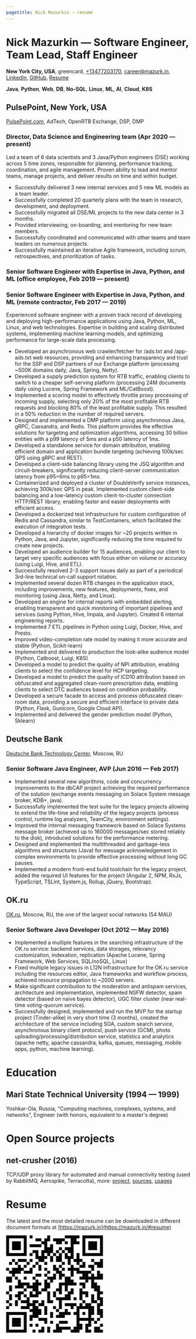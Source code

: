 ```yaml
---
pagetitle: Nick Mazurkin – resume
---
```


# Nick Mazurkin — Software Engineer, Team Lead, Staff Engineer

**New York City, USA**, greencard, [+13477203170](tel:+13477203170), [career@mazurk.in](mailto:career@mazurk.in), [LinkedIn](https://www.linkedin.com/in/mazurkin/), [GitHub](https://github.com/mazurkin/), [Resume](https://mazurk.in/#resume)

**Java**, **Python**, **Web**, **DB**, **No-SQL**, **Linux**, **ML**, **AI**, **Cloud**, **K8S**

## PulsePoint, New York, USA

[PulsePoint.com](https://www.pulsepoint.com/), AdTech, OpenRTB Exchange, DSP, DMP

### Director, Data Science and Engineering team (Apr 2020 — **present**)

Led a team of 6 data scientists and 3 Java/Python engineers (DSE) working across 5 time zones, responsible
for planning, performance tracking, coordination, and agile management. Proven ability to lead and mentor teams,
manage projects, and deliver results on time and within budget.

- Successfully delivered 3 new internal services and 5 new ML models as a team leader.
- Successfully completed 20 quarterly plans with the team in research, development, and deployment.
- Successfully migrated all DSE/ML projects to the new data center in 3 months.
- Provided interviewing, on-boarding, and mentoring for new team members.
- Successfully coordinated and communicated with other teams and team leaders on numerous projects.
- Successfully maintained an iterative Agile framework, including scrum, retrospectives, and prioritization of tasks.

### Senior Software Engineer with Expertise in Java, Python, and ML (office employee, Feb 2019 — **present**)
### Senior Software Engineer with Expertise in Java, Python, and ML (remote contractor, Feb 2017 — 2019)

Experienced software engineer with a proven track record of developing and deploying high-performance applications
using Java, Python, ML, Linux, and web technologies. Expertise in building and scaling distributed systems,
implementing machine learning models, and optimizing performance for large-scale data processing.

- Developed an asynchronous web crawler/fetcher for /ads.txt and /app-ads.txt web resources,
providing and enhancing transparency and trust for the SSP and DSP partners of our Exchange platform
(processing ~500K domains daily, Java, Spring, Netty).
- Developed a supply prediction system for RTB traffic, enabling clients to switch to a cheaper self-serving platform
(processing 24M documents daily using Lucene, Spring Framework and ML/CatBoost).
- Implemented a scoring model to effectively throttle proxy processing of incoming supply, selecting only 20% of
the most profitable RTB requests and blocking 80% of the least profitable supply. This resulted in a 50% reduction
in the number of required servers.
- Designed and implemented a DMP platform using asynchronous Java, gRPC, Cassandra, and Redis. This platform provides
the effective solutions for targeting and optimization algorithms, accessing 30 billion entities with a p99 latency of
5ms and a p50 latency of 1ms.
- Developed a standalone service for domain attribution, enabling efficient domain and application bundle
targeting (achieving 100k/sec QPS using gRPC and REST).
- Developed a client-side balancing library using the JSQ algorithm and circuit-breakers, significantly
reducing client-server communication latency from p95=6ms to p95=1ms.
- Containerized and deployed a cluster of DoubleVerify service instances, achieving 300k/sec QPS in peak. Implemented
custom client-side balancing and a low-latency custom client-to-cluster connection HTTP/REST library, enabling faster
and easier deployments with efficient access.
- Developed a dockerized test infrastructure for custom configuration of Redis and Cassandra, similar to TestContainers,
which facilitated the execution of integration tests.
- Developed a hierarchy of docker images for ~20 projects written in Python, Java, and Jupyter, significantly reducing
the time required to create new projects.
- Developed an audience builder for 15 audiences, enabling our client to target very specific audiences with focus
either on volume or accuracy (using Luigi, Hive, and ETL).
- Successfully resolved 2-3 support issues daily as part of a periodical 3rd-line technical on-call support rotation.
- Implemented several dozen RTB changes in the application stack, including improvements, new features, deployments,
fixes, and monitoring (using Java, Netty, and Linux).
- Developed an engine for internal reports with embedded alerting, enabling transparent and quick monitoring of
important pipelines and services (using Python, Hive, Impala, and Jupyter). Created 6 internal engineering reports.
- Implemented 7 ETL pipelines in Python using Luigi, Docker, Hive, and Presto.
- Improved video-completion rate model by making it more accurate and stable (Python, Scikit-learn)
- Implemented and delivered to production the look-alike audience model (Python, Catboost, Luigi, K8S)
- Developed a model to predict the quality of NPI attribution, enabling clients to select the confidence level
for HCP targeting.
- Developed a model to predict the quality of ICD10 attribution based on obfuscated and aggregated clean-room
prescription data, enabling clients to select DTC audiences based on condition probability.
- Developed a secure facade to access and process obfuscated clean-room data, providing
a secure and efficient interface to private data (Python, Flask, Gunicorn, Google Cloud API).
- Implemented and delivered the gender prediction model (Python, Sklearn)

## Deutsche Bank

[Deutsche Bank Technology Center](https://careers.db.com/explore-the-bank/careers-in-technology/), Moscow, RU

### Senior Software Java Engineer, AVP (Jun 2016 — Feb 2017)

- Implemented several new algorithms, code and concurrency improvements to the dbCAP project achieving
the required performance of the solution (exchange events messaging on Solace System message broker, KDB+, java).
- Successfully implemented the test suite for the legacy projects allowing to extend the life-time and reliability of
the legacy projects (process control, runtime log analyzers, TeamCity, environment settings).
- Improved the internal messaging framework based on Solace Systems message broker (achieved up to 160000 messages/sec
stored reliably to the disk), introduced solutions for the performance metering.
- Designed and implemented the multithreaded and garbage-less algorithms and structures (Java)
for message acknowledgement in complex environments to provide effective processing without long GC pauses.
- Implemented a modern front-end build toolchain for the legacy project, added the required UI features for the project
(Angular 2, NPM, RxJs, TypeScript, TSLint, System.js, Rollup, jQuery, Bootstrap).

## OK.ru

[OK.ru](https://ok.ru), Moscow, RU, the one of the largest social networks (54 MAU)

### Senior Software Java Developer (Oct 2012 — May 2016)

- Implemented a multiple features in the searching infrastructure of the OK.ru service: backend services, data storages,
relevancy customization, indexation, replication (Apache Lucene, Spring Framework, Web Services, SQL/noSQL, Linux)
- Fixed multiple legacy issues in L12N infrastructure for the OK.ru service including the resources editor,
Java frameworks and workflow process, achieved resource propagation to ~2000 servers.
- Make significant contribution to the moderation and antispam services, architecture and implementation,
implemented NSFW detector, spam detector (based on naive bayes detector),
UGC filter cluster (near real-time voting-quorum service).
- Successfully designed, implemented and run the MVP for the startup project (Tinder-alike) in very short time (3 months),
created the architecture of the service including SOA, custom search service, asynchronous binary client protocol,
push service (GCM), photo uploading/processing/distribution service, statistics and analytics
(apache netty, apache cassandra, kafka, queues, messaging, mobile apps, python, machine learning).

# Education

## Mari State Technical University (1994 — 1999)

Yoshkar-Ola, Russia, "Computing machines, complexes, systems, and networks",
Engineer (with honors, equivalent to a master's degree)

# Open Source projects

## net-crusher (2016)

TCP/UDP proxy library for automated and manual connectivity testing (used by RabbitMQ, Aerospike, Terracotta), more:
[project](https://netcrusherorg.github.io/netcrusher-java/),
[sources](https://github.com/NetCrusherOrg/netcrusher-java),
[usages](https://mvnrepository.com/artifact/com.github.netcrusherorg/netcrusher-core/usages)

# Resume

The latest and the most detailed resume can be downloaded in different document formats at [https://mazurk.in](https://mazurk.in/#resume)

<img class="qr_resume" src="../../i/qr/resume.svg" alt="https://mazurk.in/#resume"/>
